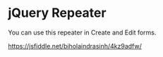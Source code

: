 # jQuery Repeater
You can use this repeater in Create and Edit forms.

https://jsfiddle.net/biholaindrasinh/4kz9adfw/
